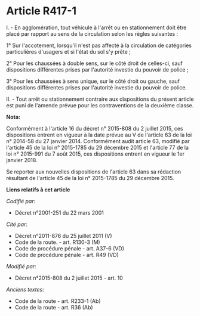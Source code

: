 # Article R417-1

I. - En agglomération, tout véhicule à l'arrêt ou en stationnement doit être placé par rapport au sens de la circulation
selon les règles suivantes :

1° Sur l'accotement, lorsqu'il n'est pas affecté à la circulation de catégories particulières d'usagers et si l'état du sol
s'y prête ;

2° Pour les chaussées à double sens, sur le côté droit de celles-ci, sauf dispositions différentes prises par l'autorité
investie du pouvoir de police ;

3° Pour les chaussées à sens unique, sur le côté droit ou gauche, sauf dispositions différentes prises par l'autorité
investie du pouvoir de police.

II. - Tout arrêt ou stationnement contraire aux dispositions du présent article est puni de l'amende prévue pour les
contraventions de la deuxième classe.

**Nota:**

Conformément à l'article 16 du décret n° 2015-808 du 2 juillet 2015, ces dispositions entrent en vigueur à la date prévue au
V de l'article 63 de la loi n° 2014-58 du 27 janvier 2014. Conformément audit article 63, modifié par l'article 45 de la loi
n° 2015-1785 du 29 décembre 2015 et l'article 77 de la loi n° 2015-991 du 7 août 2015, ces dispositions entrent en vigueur le
1er janvier 2018. 

Se reporter aux nouvelles dispositions de l'article 63 dans sa rédaction résultant de l'article 45 de la loi n° 2015-1785 du
29 décembre 2015.

**Liens relatifs à cet article**

_Codifié par_:

  - Décret n°2001-251 du 22 mars 2001

_Cité par_:

  - Décret n°2011-876 du 25 juillet 2011 (V)
  - Code de la route. - art. R130-3 (M)
  - Code de procédure pénale - art. A37-6 (VD)
  - Code de procédure pénale - art. R49 (VD)

_Modifié par_:

  - Décret n°2015-808 du 2 juillet 2015 - art. 10

_Anciens textes_:

  - Code de la route - art. R233-1 (Ab)
  - Code de la route - art. R36 (Ab)

